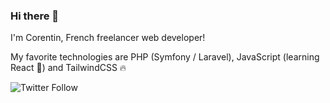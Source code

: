 ### Hi there 👋


I'm Corentin, French freelancer web developer!

My favorite technologies are PHP (Symfony / Laravel), JavaScript (learning React 🚀) and TailwindCSS 🔥

![Twitter Follow](https://img.shields.io/twitter/follow/CorentinTS?style=social)

<!--
**Corentints/CorentinTS** is a ✨ _special_ ✨ repository because its `README.md` (this file) appears on your GitHub profile.

Here are some ideas to get you started:

- 🔭 I’m currently working on ...
- 🌱 I’m currently learning ...
- 👯 I’m looking to collaborate on ...
- 🤔 I’m looking for help with ...
- 💬 Ask me about ...
- 📫 How to reach me: ...
- 😄 Pronouns: ...
- ⚡ Fun fact: ...
-->

